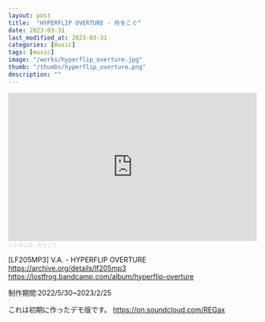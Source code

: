 ```yaml
---
layout: post
title:  "HYPERFLIP OVERTURE - 舟をこぐ"
date: 2023-03-31
last_modified_at: 2023-03-31
categories: [music]
tags: [music]
image: "/works/hyperflip_overture.jpg"
thumb: "/thumbs/hyperflip_overture.png"
description: ""
---
```


<iframe width="100%" height="300" scrolling="no" frameborder="no" allow="autoplay" src="https://w.soundcloud.com/player/?url=https%3A//api.soundcloud.com/tracks/1481895742&color=%23ff5500&auto_play=false&hide_related=false&show_comments=true&show_user=true&show_reposts=false&show_teaser=true&visual=true"></iframe><div style="font-size: 10px; color: #cccccc;line-break: anywhere;word-break: normal;overflow: hidden;white-space: nowrap;text-overflow: ellipsis; font-family: Interstate,Lucida Grande,Lucida Sans Unicode,Lucida Sans,Garuda,Verdana,Tahoma,sans-serif;font-weight: 100;"><a href="https://soundcloud.com/nyaanime" title="にゃあにめ" target="_blank" style="color: #cccccc; text-decoration: none;">にゃあにめ</a> · <a href="https://soundcloud.com/nyaanime/hunewokogu" title="舟をこぐ" target="_blank" style="color: #cccccc; text-decoration: none;">舟をこぐ</a></div>

[LF205MP3] V.A. - HYPERFLIP OVERTURE
<https://archive.org/details/lf205mp3>
<https://lostfrog.bandcamp.com/album/hyperflip-overture>

制作期間:2022/5/30~2023/2/25

これは初期に作ったデモ版です。
<https://on.soundcloud.com/REGax>
